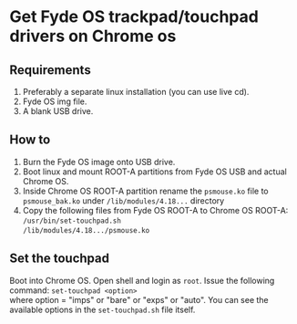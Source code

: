 # Get Fyde OS trackpad/touchpad drivers on Chrome os
## Requirements
1. Preferably a separate linux installation (you can use live cd).  
2. Fyde OS img file.  
3. A blank USB drive.  
## How to
1. Burn the Fyde OS image onto USB drive.  
2. Boot linux and mount ROOT-A partitions from Fyde OS USB and actual Chrome OS.  
3. Inside Chrome OS ROOT-A partition rename the `psmouse.ko` file to `psmouse_bak.ko` under `/lib/modules/4.18...` directory  
4. Copy the following files from Fyde OS ROOT-A to Chrome OS ROOT-A:  
`/usr/bin/set-touchpad.sh`  
`/lib/modules/4.18.../psmouse.ko`  
## Set the touchpad
Boot into Chrome OS. Open shell and login as `root`. Issue the following command:
`set-touchpad <option>`  
where option = "imps" or "bare" or "exps" or "auto". You can see the available options in the `set-touchpad.sh` file itself.
